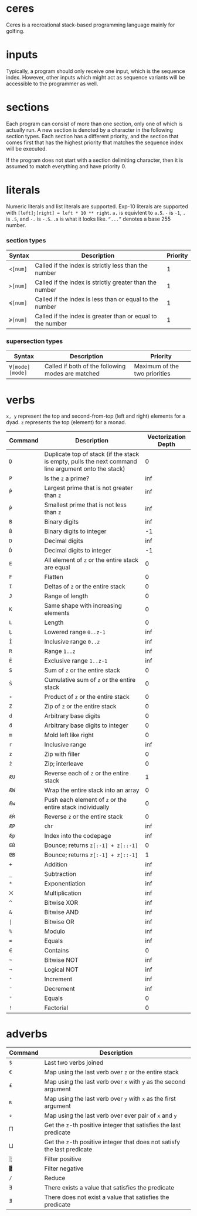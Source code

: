 # ceres
Ceres is a recreational stack-based programming language mainly for golfing.

# inputs
Typically, a program should only receive one input, which is the sequence index. However, other inputs which might act as sequence variants will be accessible to the programmer as well.

# sections
Each program can consist of more than one section, only one of which is actually run. A new section is denoted by a character in the following section types. Each section has a different priority, and the section that comes first that has the highest priority that matches the sequence index will be executed.

If the program does not start with a section delimiting character, then it is assumed to match everything and have priority 0.

# literals
Numeric literals and list literals are supported. Exp-10 literals are supported with `[left]ȷ[right] = left * 10 ** right`. `a.` is equivlent to `a.5`. `-` is `-1`, `.` is `.5`, and `-.` is `-.5`. `.a` is what it looks like. `“...”` denotes a base 255 number.

### section types

|Syntax|Description|Priority|
|------|-----------|--------|
|`≺[num]`|Called if the index is strictly less than the number|1|
|`≻[num]`|Called if the index is strictly greater than the number|1|
|`≼[num]`|Called if the index is less than or equal to the number|1|
|`≽[num]`|Called if the index is greater than or equal to the number|1|

### supersection types

|Syntax|Description|Priority|
|------|-----------|--------|
|`∀[mode][mode]`|Called if both of the following modes are matched|Maximum of the two priorities|

# verbs
`x, y` represent the top and second-from-top (left and right) elements for a dyad. `z` represents the top (element) for a monad.

|Command|Description|Vectorization Depth|
|-------|-----------|-------------------|
|`Ḏ`|Duplicate top of stack (if the stack is empty, pulls the next command line argument onto the stack)|0|
|`P`|Is the `z` a prime?|inf|
|`Ṗ`|Largest prime that is not greater than `z`|inf|
|`Ṕ`|Smallest prime that is not less than `z`|inf|
|`B`|Binary digits|inf|
|`Ḃ`|Binary digits to integer|-1|
|`D`|Decimal digits|inf|
|`Ḋ`|Decimal digits to integer|-1|
|`E`|All element of `z` or the entire stack are equal|0|
|`F`|Flatten|0|
|`I`|Deltas of `z` or the entire stack|0|
|`J`|Range of length|0|
|`K`|Same shape with increasing elements|0|
|`L`|Length|0|
|`Ḷ`|Lowered range `0..z-1`|inf|
|`İ`|Inclusive range `0..z`|inf|
|`R`|Range `1..z`|inf|
|`Ē`|Exclusive range `1..z-1`|inf|
|`S`|Sum of `z` or the entire stack|0|
|`Ṡ`|Cumulative sum of `z` or the entire stack|0|
|`∘`|Product of `z` or the entire stack|0|
|`Z`|Zip of `z` or the entire stack|0|
|`d`|Arbitrary base digits|0|
|`ḋ`|Arbitrary base digits to integer|0|
|`m`|Mold left like right|0|
|`r`|Inclusive range|inf|
|`z`|Zip with filler|0|
|`ż`|Zip; interleave|0|
|`ÆU`|Reverse each of `z` or the entire stack|1|
|`ÆW`|Wrap the entire stack into an array|0|
|`Æw`|Push each element of `z` or the entire stack individually|0|
|`ÆṘ`|Reverse `z` or the entire stack|0|
|`ÆP`|`chr`|inf|
|`Æp`|Index into the codepage|inf|
|`ŒḂ`|Bounce; returns `z[:-1] + z[::-1]`|0|
|`ŒB`|Bounce; returns `z[:-1] + z[::-1]`|1|
|`+`|Addition|inf|
|`_`|Subtraction|inf|
|`*`|Exponentiation|inf|
|`⨉`|Multiplication|inf|
|`^`|Bitwise XOR|inf|
|`&`|Bitwise AND|inf|
|`\|`|Bitwise OR|inf|
|`%`|Modulo|inf|
|`=`|Equals|inf|
|`∈`|Contains|0|
|`~`|Bitwise NOT|inf|
|`¬`|Logical NOT|inf|
|`⁺`|Increment|inf|
|`⁻`|Decrement|inf|
|`⁼`|Equals|0|
|`!`|Factorial|0|

# adverbs

|Command|Description|
|-------|-----------|
|`$`|Last two verbs joined|
|`€`|Map using the last verb over `z` or the entire stack|
|`₤`|Map using the last verb over `x` with `y` as the second argument|
|`ʀ`|Map using the last verb over `y` with `x` as the first argument|
|`⨰`|Map using the last verb over ever pair of `x` and `y`|
|`⨅`|Get the `z`-th positive integer that satisfies the last predicate|
|`⨆`|Get the `z`-th positive integer that does not satisfy the last predicate|
|`░`|Filter positive|
|`▓`|Filter negative|
|`/`|Reduce|
|`∃`|There exists a value that satisfies the predicate|
|`∄`|There does not exist a value that satisfies the predicate|
